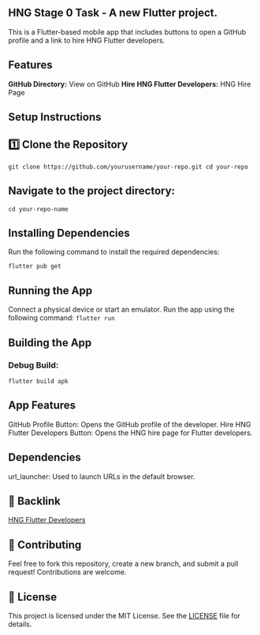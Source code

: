 ## HNG Stage 0 Task - A new Flutter project.

This is a Flutter-based mobile app that includes buttons to open a GitHub profile and a link to hire HNG Flutter developers.

## Features
**GitHub Directory:** View on GitHub
**Hire HNG Flutter Developers:** HNG Hire Page

## Setup Instructions
## 1️⃣ Clone the Repository
`
git clone https://github.com/yourusername/your-repo.git
cd your-repo
`
## Navigate to the project directory:
`cd your-repo-name`

## Installing Dependencies
Run the following command to install the required dependencies:

`flutter pub get`

## Running the App
Connect a physical device or start an emulator.
Run the app using the following command:
`flutter run`

## Building the App

### Debug Build:
`flutter build apk`

## App Features
GitHub Profile Button: Opens the GitHub profile of the developer.
Hire HNG Flutter Developers Button: Opens the HNG hire page for Flutter developers.

## Dependencies
url_launcher: Used to launch URLs in the default browser.

## 🔗 Backlink

[HNG Flutter Developers](http://hng.tech/hire/flutter-developers)

## 🎯 Contributing

Feel free to fork this repository, create a new branch, and submit a pull request! Contributions are welcome.

## 📜 License

This project is licensed under the MIT License. See the [LICENSE](https://github.com/dartlord007/hng_stg0/blob/master/LICENSE)
 file for details.


